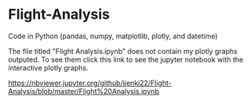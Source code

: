 # Flight-Analysis
Code in Python (pandas, numpy, matplotlib, plotly, and datetime)

The file titled "Flight Analysis.ipynb" does not contain my plotly graphs outputed. To see them click this link to see the jupyter notebook with the interactive plotly graphs.

https://nbviewer.jupyter.org/github/jjenki22/Flight-Analysis/blob/master/Flight%20Analysis.ipynb

